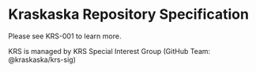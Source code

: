 # Kraskaska Repository Specification

Please see KRS-001 to learn more.

KRS is managed by KRS Special Interest Group (GitHub Team: @kraskaska/krs-sig)
